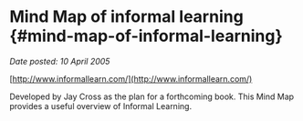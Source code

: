 # Mind Map of informal learning {#mind-map-of-informal-learning}

_Date posted: 10 April 2005_

[http://www.informallearn.com/](http://www.informallearn.com/)

Developed by Jay Cross as the plan for a forthcoming book. This Mind Map provides a useful overview of Informal Learning.